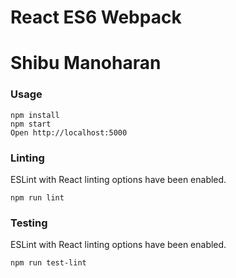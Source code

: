 # React ES6 Webpack
# Shibu Manoharan

### Usage

```
npm install
npm start
Open http://localhost:5000
```

### Linting

ESLint with React linting options have been enabled.

```
npm run lint
```


### Testing

ESLint with React linting options have been enabled.

```
npm run test-lint
```

